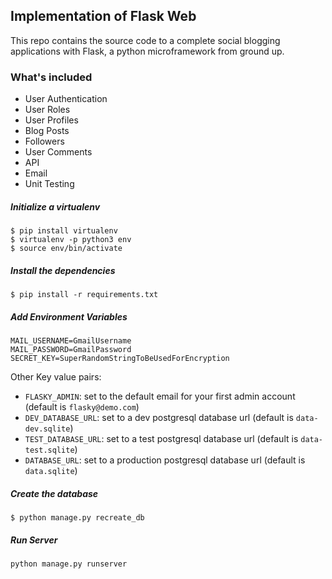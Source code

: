 ## Implementation of Flask Web

This repo contains the source code to a complete social blogging applications with Flask, a python microframework from ground up.

### What's included
* User Authentication
* User Roles
* User Profiles
* Blog Posts
* Followers
* User Comments
* API
* Email
* Unit Testing

##### Initialize a virtualenv
```
$ pip install virtualenv
$ virtualenv -p python3 env
$ source env/bin/activate
```

##### Install the dependencies

```
$ pip install -r requirements.txt
```

##### Add Environment Variables

```
MAIL_USERNAME=GmailUsername
MAIL_PASSWORD=GmailPassword
SECRET_KEY=SuperRandomStringToBeUsedForEncryption
```

Other Key value pairs:

* `FLASKY_ADMIN`: set to the default email for your first admin account (default is `flasky@demo.com`)
* `DEV_DATABASE_URL`: set to a dev postgresql database url (default is `data-dev.sqlite`)
* `TEST_DATABASE_URL`: set to a test postgresql database url (default is `data-test.sqlite`)
* `DATABASE_URL`: set to a production postgresql database url (default is `data.sqlite`)

##### Create the database

```
$ python manage.py recreate_db
```

##### Run Server

```
python manage.py runserver
```
